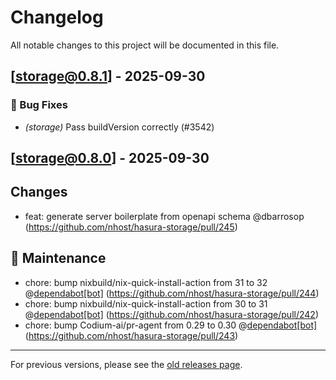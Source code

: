 # Changelog

All notable changes to this project will be documented in this file.

## [storage@0.8.1] - 2025-09-30

### 🐛 Bug Fixes

- *(storage)* Pass buildVersion correctly (#3542)

## [storage@0.8.0] - 2025-09-30

## Changes

* feat: generate server boilerplate from openapi schema @dbarrosop (https://github.com/nhost/hasura-storage/pull/245)

## 🧰 Maintenance

* chore: bump nixbuild/nix-quick-install-action from 31 to 32 @[dependabot[bot]](https://github.com/apps/dependabot) (https://github.com/nhost/hasura-storage/pull/244)
* chore: bump nixbuild/nix-quick-install-action from 30 to 31 @[dependabot[bot]](https://github.com/apps/dependabot) (https://github.com/nhost/hasura-storage/pull/242)
* chore: bump Codium-ai/pr-agent from 0.29 to 0.30 @[dependabot[bot]](https://github.com/apps/dependabot) (https://github.com/nhost/hasura-storage/pull/243)

---

For previous versions, please see the [old releases page](https://github.com/nhost/hasura-storage/releases).
